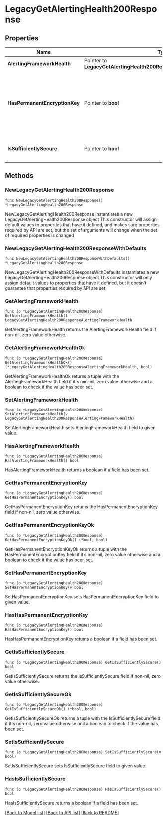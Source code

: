 # LegacyGetAlertingHealth200Response

## Properties

Name | Type | Description | Notes
------------ | ------------- | ------------- | -------------
**AlertingFrameworkHealth** | Pointer to [**LegacyGetAlertingHealth200ResponseAlertingFrameworkHealth**](LegacyGetAlertingHealth200ResponseAlertingFrameworkHealth.md) |  | [optional] 
**HasPermanentEncryptionKey** | Pointer to **bool** | If &#x60;false&#x60;, the encrypted saved object plugin does not have a permanent encryption key. | [optional] 
**IsSufficientlySecure** | Pointer to **bool** | If &#x60;false&#x60;, security is enabled but TLS is not. | [optional] 

## Methods

### NewLegacyGetAlertingHealth200Response

`func NewLegacyGetAlertingHealth200Response() *LegacyGetAlertingHealth200Response`

NewLegacyGetAlertingHealth200Response instantiates a new LegacyGetAlertingHealth200Response object
This constructor will assign default values to properties that have it defined,
and makes sure properties required by API are set, but the set of arguments
will change when the set of required properties is changed

### NewLegacyGetAlertingHealth200ResponseWithDefaults

`func NewLegacyGetAlertingHealth200ResponseWithDefaults() *LegacyGetAlertingHealth200Response`

NewLegacyGetAlertingHealth200ResponseWithDefaults instantiates a new LegacyGetAlertingHealth200Response object
This constructor will only assign default values to properties that have it defined,
but it doesn't guarantee that properties required by API are set

### GetAlertingFrameworkHealth

`func (o *LegacyGetAlertingHealth200Response) GetAlertingFrameworkHealth() LegacyGetAlertingHealth200ResponseAlertingFrameworkHealth`

GetAlertingFrameworkHealth returns the AlertingFrameworkHealth field if non-nil, zero value otherwise.

### GetAlertingFrameworkHealthOk

`func (o *LegacyGetAlertingHealth200Response) GetAlertingFrameworkHealthOk() (*LegacyGetAlertingHealth200ResponseAlertingFrameworkHealth, bool)`

GetAlertingFrameworkHealthOk returns a tuple with the AlertingFrameworkHealth field if it's non-nil, zero value otherwise
and a boolean to check if the value has been set.

### SetAlertingFrameworkHealth

`func (o *LegacyGetAlertingHealth200Response) SetAlertingFrameworkHealth(v LegacyGetAlertingHealth200ResponseAlertingFrameworkHealth)`

SetAlertingFrameworkHealth sets AlertingFrameworkHealth field to given value.

### HasAlertingFrameworkHealth

`func (o *LegacyGetAlertingHealth200Response) HasAlertingFrameworkHealth() bool`

HasAlertingFrameworkHealth returns a boolean if a field has been set.

### GetHasPermanentEncryptionKey

`func (o *LegacyGetAlertingHealth200Response) GetHasPermanentEncryptionKey() bool`

GetHasPermanentEncryptionKey returns the HasPermanentEncryptionKey field if non-nil, zero value otherwise.

### GetHasPermanentEncryptionKeyOk

`func (o *LegacyGetAlertingHealth200Response) GetHasPermanentEncryptionKeyOk() (*bool, bool)`

GetHasPermanentEncryptionKeyOk returns a tuple with the HasPermanentEncryptionKey field if it's non-nil, zero value otherwise
and a boolean to check if the value has been set.

### SetHasPermanentEncryptionKey

`func (o *LegacyGetAlertingHealth200Response) SetHasPermanentEncryptionKey(v bool)`

SetHasPermanentEncryptionKey sets HasPermanentEncryptionKey field to given value.

### HasHasPermanentEncryptionKey

`func (o *LegacyGetAlertingHealth200Response) HasHasPermanentEncryptionKey() bool`

HasHasPermanentEncryptionKey returns a boolean if a field has been set.

### GetIsSufficientlySecure

`func (o *LegacyGetAlertingHealth200Response) GetIsSufficientlySecure() bool`

GetIsSufficientlySecure returns the IsSufficientlySecure field if non-nil, zero value otherwise.

### GetIsSufficientlySecureOk

`func (o *LegacyGetAlertingHealth200Response) GetIsSufficientlySecureOk() (*bool, bool)`

GetIsSufficientlySecureOk returns a tuple with the IsSufficientlySecure field if it's non-nil, zero value otherwise
and a boolean to check if the value has been set.

### SetIsSufficientlySecure

`func (o *LegacyGetAlertingHealth200Response) SetIsSufficientlySecure(v bool)`

SetIsSufficientlySecure sets IsSufficientlySecure field to given value.

### HasIsSufficientlySecure

`func (o *LegacyGetAlertingHealth200Response) HasIsSufficientlySecure() bool`

HasIsSufficientlySecure returns a boolean if a field has been set.


[[Back to Model list]](../README.md#documentation-for-models) [[Back to API list]](../README.md#documentation-for-api-endpoints) [[Back to README]](../README.md)


